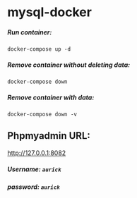# mysql-docker

##### Run container:
```shell script
docker-compose up -d
```

##### Remove container without  deleting data:
```shell script
docker-compose down
```

##### Remove container with data:
```shell script
docker-compose down -v
```

## Phpmyadmin URL:
http://127.0.0.1:8082

##### Username: `aurick`
##### password: `aurick`
